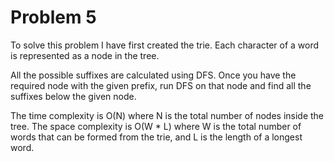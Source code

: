 # Problem 5

To solve this problem I have first created the trie.
Each character of a word is represented as a node in the tree.

All the possible suffixes are calculated using DFS.
Once you have the required node with the given prefix, run DFS on that
node and find all the suffixes below the given node.

The time complexity is O(N) where N is the total number of nodes inside the
tree. The space complexity is O(W \* L) where W is the total number of words that
can be formed from the trie, and L is the length of a longest word.
